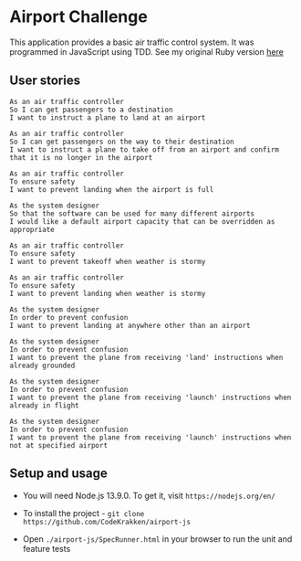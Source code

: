 # Airport Challenge

This application provides a basic air traffic control system. It was programmed in JavaScript using TDD. See my original Ruby version [here](https://github.com/CodeKrakken/airport-ruby)

User stories
------

```
As an air traffic controller 
So I can get passengers to a destination 
I want to instruct a plane to land at an airport

As an air traffic controller 
So I can get passengers on the way to their destination 
I want to instruct a plane to take off from an airport and confirm that it is no longer in the airport

As an air traffic controller 
To ensure safety 
I want to prevent landing when the airport is full 

As the system designer
So that the software can be used for many different airports
I would like a default airport capacity that can be overridden as appropriate

As an air traffic controller 
To ensure safety 
I want to prevent takeoff when weather is stormy 

As an air traffic controller 
To ensure safety 
I want to prevent landing when weather is stormy

As the system designer
In order to prevent confusion
I want to prevent landing at anywhere other than an airport

As the system designer
In order to prevent confusion
I want to prevent the plane from receiving 'land' instructions when already grounded

As the system designer
In order to prevent confusion
I want to prevent the plane from receiving 'launch' instructions when already in flight

As the system designer
In order to prevent confusion
I want to prevent the plane from receiving 'launch' instructions when not at specified airport
```

Setup and usage
----

* You will need Node.js 13.9.0. To get it, visit `https://nodejs.org/en/`

* To install the project - `git clone https://github.com/CodeKrakken/airport-js`

* Open `./airport-js/SpecRunner.html` in your browser to run the unit and feature tests
